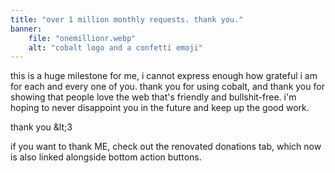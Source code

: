 ```yaml
---
title: "over 1 million monthly requests. thank you."
banner:
    file: "onemillionr.webp"
    alt: "cobalt logo and a confetti emoji"
---
```

this is a huge milestone for me, i cannot express enough how grateful i am for each and every one of you.
thank you for using cobalt, and thank you for showing that people love the web that's friendly and bullshit-free. i'm hoping to never disappoint you in the future and keep up the good work.

thank you &amp;lt;3

if you want to thank ME, check out the renovated donations tab, which now is also linked alongside bottom action buttons.